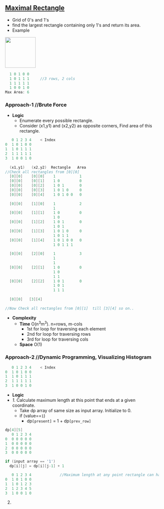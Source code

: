 ## [Maximal Rectangle](https://leetcode.com/problems/maximal-rectangle/)
- Grid of 0's and 1's
- find the largest rectangle containing only 1's and return its area.
- Example

<img src=https://assets.leetcode.com/uploads/2020/09/14/maximal.jpg width=100 />

```c
  1 0 1 0 0
  1 0 1 1 1     //3 rows, 2 cols
  1 1 1 1 1
  1 0 0 1 0
Max Area: 6
```

### Approach-1    //Brute Force
- **Logic**
  - Enumerate every possible rectangle. 
  - Consider (x1,y1) and (x2,y2) as opposite corners, Find area of this rectangle.
```c
   0 1 2 3 4    < Index
0  1 0 1 0 0
1  1 0 1 1 1     
2  1 1 1 1 1
3  1 0 0 1 0
  
  (x1,y1)   (x2,y2)  Rectangle   Area
//Check all rectangles from [0][0]  
  [0][0]    [0][0]    1           1
  [0][0]    [0][1]    1 0         0
  [0][0]    [0][2]    1 0 1       0
  [0][0]    [0][3]    1 0 1 0     0
  [0][0]    [0][4]    1 0 1 0 0   0
  
  [0][0]    [1][0]    1           2
                      1
  [0][0]    [1][1]    1 0         0
                      1 0
  [0][0]    [1][2]    1 0 1       0
                      1 0 1
  [0][0]    [1][3]    1 0 1 0     0
                      1 0 1 1
  [0][0]    [1][4]    1 0 1 0 0   0
                      1 0 1 1 1
                      
  [0][0]    [2][0]    1           3
                      1
                      1
  [0][0]    [2][1]    1 0         0
                      1 0
                      1 1          
  [0][0]    [2][2]    1 0 1       0
                      1 0 1
                      1 1 1                  
                      
  [0][0]   [3][4]
  
//Now Check all rectangles from [0][1]  till [3][4] so on..
```
- **Complexity**
  - **Time** O(n<sup>3</sup>m<sup>3</sup>). n=rows, m-cols
    - 1st for loop for traversing each element
    - 2nd for loop for traversing rows
    - 3rd for loop for traversing cols
  - **Space** O(1)

### Approach-2    //Dynamic Programming, Visualizing Histogram
```c
   0 1 2 3 4    < Index
0  1 0 1 0 0
1  1 0 1 1 1     
2  1 1 1 1 1
3  1 0 0 1 0
```
- **Logic**
- _1._ Calculate maximum length at this point that ends at a given coordinate.
  - Take dp array of same size as input array. Initialize to 0.
  - if (value==`1`)
    - dp`[present]` = 1 + dp`[prev_row]`
```c
dp[4][5]
   0 1 2 3 4
0  0 0 0 0 0
1  0 0 0 0 0
2  0 0 0 0 0
3  0 0 0 0 0

if (input array == '1')
  dp[i][j] = dp[i][j-1] + 1

   0 1 2 3 4             //Maximum length at any point rectangle can have
0  1 0 1 0 0
1  1 0 1 2 3     
2  1 2 3 4 5    
3  1 0 0 1 0
```
2. 
